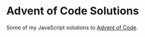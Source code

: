 # Advent of Code Solutions

Some of my JavaScript solutions to [Advent of Code](https://adventofcode.com/).
